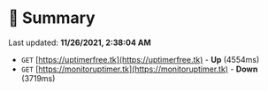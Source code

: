 # 📖 Summary
Last updated: **11/26/2021, 2:38:04 AM**

- `GET` [https://uptimerfree.tk](https://uptimerfree.tk) - **Up** (4554ms)
- `GET` [https://monitoruptimer.tk](https://monitoruptimer.tk) - **Down** (3719ms)
